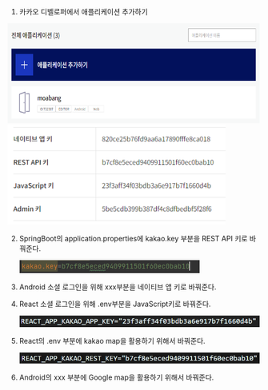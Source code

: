 1. 카카오 디벨로퍼에서 애플리케이션 추가하기

<img src="../image/kakao1.PNG" height="200">

<img src="../image/kakao3.PNG" height="200">

2. SpringBoot의 application.properties에 kakao.key 부분을 REST API 키로 바꿔준다.

   <img src="../image/kakao2.PNG">

3. Android 소셜 로그인을 위해 xxx부분을 네이티브 앱 키로 바꿔준다.

4. React 소셜 로그인을 위해 .env부분을 JavaScript키로 바꿔준다.

   <img src="../image/react1.png">

5. React의 .env 부분에 kakao map을 활용하기 위해서 바꿔준다.

   <img src="../image/react2.png">

6. Android의 xxx 부분에 Google map을 활용하기 위해서 바꿔준다.

   

   
